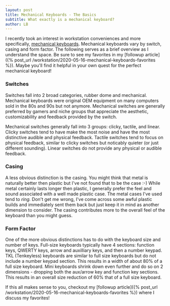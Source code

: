 ```yaml
---
layout: post
title: Mechanical Keyboards - The Basics
subtitle: What exactly is a mechanical keyboard?
author: LB
---
```


I recently took an interest in workstation conveniences and more specifically, [mechanical keyboards](https://mechanicalkeyboards.com/). Mechanical keyboards vary by switch, casing and form factor. The following serves as a brief overview as I understand the space. Be sure to see my favorites in my [followup article]({% post_url /workstation/2020-05-16-mechanical-keyboards-favorites %}). Maybe you'll find it helpful in your own quest for the perfect mechanical keyboard!

### Switches

Switches fall into 2 broad categories, rubber dome and mechanical. Mechanical keyboards were original OEM equipment on many computers sold in the 80s and 90s but not anymore. Mechanical switches are generally preferred by gamers and niche groups that appreciate the aesthetic, customizability and feedback provided by the switch.

Mechanical switches generally fall into 3 groups: clicky, tactile, and linear. Clicky switches tend to have make the most noise and have the most distinctive audible and physical feedback. Tactile switches tend to focus on physical feedback, similar to clicky switches but noticably quieter (or just different sounding). Linear switches do not provide any physical or audible feedback.

### Casing

A less obvious distinction is the casing. You might think that metal is naturally better then plastic but I've not found that to be the case :-) While metal certainly lasts longer then plastic, I generally prefer the feel and sound associated with a well made plastic case. The metal cases I've used tend to _ring._ Don't get me wrong, I've come across some awful plastic builds and immediately sent them back but just keep it in mind as another dimension to consider. The casing contributes more to the overall feel of the keyboard than you might guess.

### Form Factor

One of the more obvious distinctions has to do with the keyboard size and number of keys. Full-size keyboards typically have 4 sections: function keys, QWERTY keys, arrow and auxilliary keys, and then a number keypad. TKL (Tenkeyless) keyboards are similar to full size keyboards but do not include a number keypad section. This results in a width of about 80% of a full size keyboard. Mini keyboards shrink down even further and do so on 2 dimensions - dropping both the aux/arrow key and function key sections. This results in an overall size reduction of 60% that of a full size keyboard.

If this all makes sense to you, checkout my [followup article]({% post_url /workstation/2020-05-16-mechanical-keyboards-favorites %}) where I discuss my favorites!
